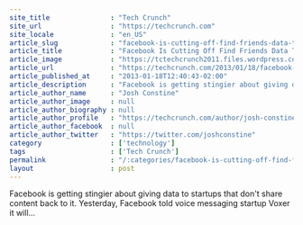 ```yaml
---
site_title               : "Tech Crunch"
site_url                 : "https://techcrunch.com"
site_locale              : "en_US"
article_slug             : "facebook-is-cutting-off-find-friends-data-to-competing-apps-that-dont-share-much-back-starting-with-voxer"
article_title            : "Facebook Is Cutting Off Find Friends Data To “Competing” Apps That Don’t Share Much Back, Starting With Voxer"
article_image            : "https://tctechcrunch2011.files.wordpress.com/2013/01/facebook-voxer.png?w=505&h=283&crop=1"
article_url              : "https://techcrunch.com/2013/01/18/facebook-data-voxer/"
article_published_at     : "2013-01-18T12:40:43-02:00"
article_description      : "Facebook is getting stingier about giving data to startups that don't share content back to it. Yesterday, Facebook told voice messaging startup Voxer it will..."
article_author_name      : "Josh Constine"
article_author_image     : null
article_author_biography : null
article_author_profile   : "https://techcrunch.com/author/josh-constine/"
article_author_facebook  : null
article_author_twitter   : "https://twitter.com/joshconstine"
category                 : ['technology']
tags                     : ['Tech Crunch']
permalink                : "/:categories/facebook-is-cutting-off-find-friends-data-to-competing-apps-that-dont-share-much-back-starting-with-voxer/"
layout                   : post
---
```


Facebook is getting stingier about giving data to startups that don't share content back to it. Yesterday, Facebook told voice messaging startup Voxer it will...

